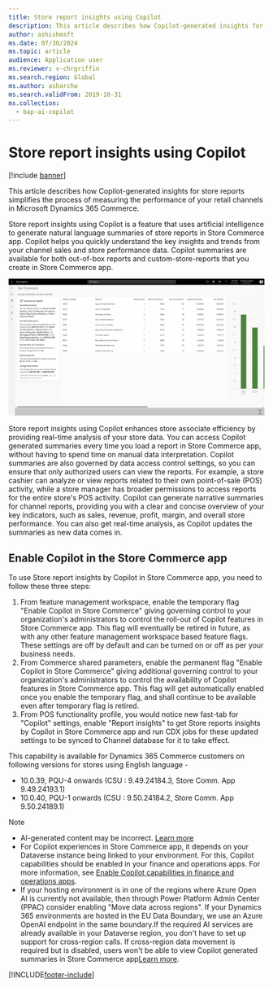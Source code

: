 ```yaml
---
title: Store report insights using Copilot
description: This article describes how Copilot-generated insights for store reports simplifies the process of measuring the performance of your retail channels in Microsoft Dynamics 365 Commerce.
author: ashishmsft
ms.date: 07/30/2024
ms.topic: article
audience: Application user
ms.reviewer: v-chrgriffin
ms.search.region: Global
ms.author: asharchw
ms.search.validFrom: 2019-10-31
ms.collection:
  - bap-ai-copilot
---
```


# Store report insights using Copilot

[!include [banner](includes/banner.md)]

This article describes how Copilot-generated insights for store reports simplifies the process of measuring the performance of your retail channels in Microsoft Dynamics 365 Commerce.

Store report insights using Copilot is a feature that uses artificial intelligence to generate natural language summaries of store reports in Store Commerce app. Copilot helps you quickly understand the key insights and trends from your channel sales and store performance data. Copilot summaries are available for both out-of-box reports and custom-store-reports that you create in Store Commerce app.

![Top 10 products Report insights using Copilot in Store Commerce App](./media/StoreReportInsightsUsingCopilot.png)

Store report insights using Copilot enhances store associate efficiency by providing real-time analysis of your store data. You can access Copilot generated summaries every time you load a report in Store Commerce app, without having to spend time on manual data interpretation. Copilot summaries are also governed by data access control settings, so you can ensure that only authorized users can view the reports. For example, a store cashier can analyze or view reports related to their own point-of-sale (POS) activity, while a store manager has broader permissions to access reports for the entire store's POS activity. Copilot can generate narrative summaries for channel reports, providing you with a clear and concise overview of your key indicators, such as sales, revenue, profit, margin, and overall store performance. You can also get real-time analysis, as Copilot updates the summaries as new data comes in.

## Enable Copilot in the Store Commerce app

To use Store report insights by Copilot in Store Commerce app, you need to follow these three steps:
1.	From feature management workspace, enable the temporary flag "Enable Copilot in Store Commerce" giving governing control to your organization's administrators to control the roll-out of Copilot features in Store Commerce app. This flag will eventually be retired in future, as with any other feature management workspace based feature flags. These settings are off by default and can be turned on or off as per your business needs.
2.	From Commerce shared parameters, enable the permanent flag "Enable Copilot in Store Commerce" giving additional governing control to your organization's administrators to control the availability of Copilot features in Store Commerce app. This flag will get automatically enabled once you enable the temporary flag, and shall continue to be available even after temporary flag is retired. 
3.	From POS functionality profile, you would notice new fast-tab for "Copilot" settings, enable "Report insights" to get Store reports insights by Copilot in Store Commerce app and run CDX jobs for these updated settings to be synced to Channel database for it to take effect.

This capability is available for Dynamics 365 Commerce customers on following versions for stores using English language - 

- 10.0.39, PQU-4 onwards (CSU : 9.49.24184.3, Store Comm. App 9.49.24193.1)
- 10.0.40, PQU-1 onwards (CSU : 9.50.24184.2, Store Comm. App 9.50.24189.1)

> [!NOTE]
> - AI-generated content may be incorrect. [Learn more](https://aka.ms/BusinessApplicationLegal)
> - For Copilot experiences in Store Commerce app, it depends on your Dataverse instance being linked to your environment. For this, Copilot capabilities should be enabled in your finance and operations apps. For more information, see [Enable Copilot capabilities in finance and operations apps](/dynamics365/fin-ops-core/dev-itpro/copilot/enable-copilot).
> - If your hosting environment is in one of the regions where Azure Open AI is currently not available, then through Power Platform Admin Center (PPAC) consider enabling "Move data across regions". If your Dynamics 365 environments are hosted in the EU Data Boundary, we use an Azure OpenAI endpoint in the same boundary.If the required AI services are already available in your Dataverse region, you don't have to set up support for cross-region calls. If cross-region data movement is required but is disabled, users won't be able to view Copilot generated summaries in Store Commerce app[Learn more](/power-platform/admin/geographical-availability-copilot).


[!INCLUDE[footer-include](includes/footer-banner.md)]
